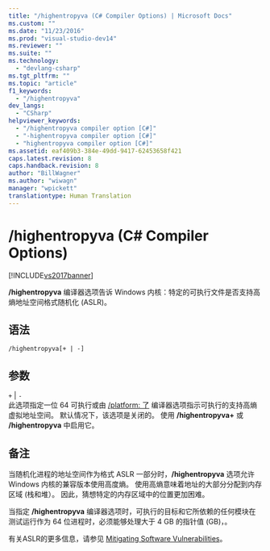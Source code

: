 ```yaml
---
title: "/highentropyva (C# Compiler Options) | Microsoft Docs"
ms.custom: ""
ms.date: "11/23/2016"
ms.prod: "visual-studio-dev14"
ms.reviewer: ""
ms.suite: ""
ms.technology: 
  - "devlang-csharp"
ms.tgt_pltfrm: ""
ms.topic: "article"
f1_keywords: 
  - "/highentropyva"
dev_langs: 
  - "CSharp"
helpviewer_keywords: 
  - "/highentropyva compiler option [C#]"
  - "-highentropyva compiler option [C#]"
  - "highentropyva compiler option [C#]"
ms.assetid: eaf409b3-384e-49dd-9417-62453658f421
caps.latest.revision: 8
caps.handback.revision: 8
author: "BillWagner"
ms.author: "wiwagn"
manager: "wpickett"
translationtype: Human Translation
---
```

# /highentropyva (C# Compiler Options)
[!INCLUDE[vs2017banner](../../../csharp/includes/vs2017banner.md)]

**\/highentropyva** 编译器选项告诉 Windows 内核：特定的可执行文件是否支持高熵地址空间格式随机化 \(ASLR\)。  
  
## 语法  
  
```  
/highentropyva[+ | -]  
```  
  
## 参数  
 `+` &#124; `-`  
 此选项指定一位 64 可执行或由 [\/platform: 了](../../../csharp/language-reference/compiler-options/platform-compiler-option.md) 编译器选项指示可执行的支持高熵虚拟地址空间。  默认情况下，该选项是关闭的。  使用 **\/highentropyva\+** 或 **\/highentropyva** 中启用它。  
  
## 备注  
 当随机化进程的地址空间作为格式 ASLR 一部分时，**\/highentropyva** 选项允许 Windows 内核的兼容版本使用高度熵。  使用高熵意味着地址的大部分分配到内存区域 \(栈和堆）。  因此，猜想特定的内存区域中的位置更加困难。  
  
 当指定 **\/highentropyva** 编译器选项时，可执行的目标和它所依赖的任何模块在测试运行作为 64 位进程时，必须能够处理大于 4 GB 的指针值 \(GB\)，。  
  
 有关ASLR的更多信息，请参见 [Mitigating Software Vulnerabilities](http://go.microsoft.com/fwlink/?LinkId=226234)。